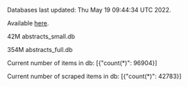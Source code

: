 Databases last updated: Thu May 19 09:44:34 UTC 2022. 

Available [here](https://github.com/cbeauhilton/ash-db/releases).


42M	abstracts_small.db

354M	abstracts_full.db

Current number of items in db:
[{"count(*)": 96904}]

Current number of scraped items in db:
[{"count(*)": 42783}]
